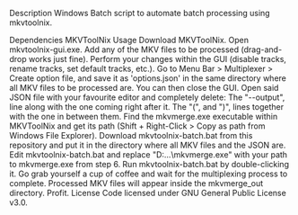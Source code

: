 Description
Windows Batch script to automate batch processing using mkvtoolnix.

Dependencies
MKVToolNix
Usage
Download MKVToolNix.
Open mkvtoolnix-gui.exe.
Add any of the MKV files to be processed (drag-and-drop works just fine).
Perform your changes within the GUI (disable tracks, rename tracks, set default tracks, etc.).
Go to Menu Bar > Multiplexer > Create option file, and save it as 'options.json' in the same directory where all MKV files to be processed are. You can then close the GUI.
Open said JSON file with your favourite editor and completely delete:
The "--output", line along with the one coming right after it.
The "(", and ")", lines together with the one in between them.
Find the mkvmerge.exe executable within MKVToolNix and get its path (Shift + Right-Click > Copy as path from Windows File Explorer).
Download mkvtoolnix-batch.bat from this repository and put it in the directory where all MKV files and the JSON are.
Edit mkvtoolnix-batch.bat and replace "D:\...\mkvmerge.exe" with your path to mkvmerge.exe from step 6.
Run mkvtoolnix-batch.bat by double-clicking it.
Go grab yourself a cup of coffee and wait for the multiplexing process to complete. Processed MKV files will appear inside the mkvmerge_out directory.
Profit.
License
Code licensed under GNU General Public License v3.0.
